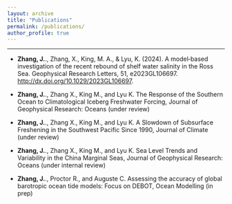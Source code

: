```yaml
---
layout: archive
title: "Publications"
permalink: /publications/
author_profile: true
---
```

___
* **Zhang, J.**., Zhang, X., King, M. A., & Lyu, K. (2024). A model‐based investigation of the recent rebound of shelf water salinity in the Ross Sea. Geophysical Research Letters, 51, e2023GL106697. http://dx.doi.org/10.1029/2023GL106697.

* **Zhang, J.**., Zhang X., King M., and Lyu K. The Response of the Southern Ocean to Climatological Iceberg Freshwater Forcing, Journal of Geophysical Research: Oceans (under review)

* **Zhang, J.**., Zhang X., King M., and Lyu K. A Slowdown of Subsurface Freshening in the Southwest Pacific Since 1990, Journal of Climate (under review)

* **Zhang, J.**., Zhang X., King M., and Lyu K. Sea Level Trends and Variability in the China Marginal Seas, Journal of Geophysical Research: Oceans (under internal review)            


* **Zhang, J.**., Proctor R., and Auguste C. Assessing the accuracy of global barotropic ocean tide models: Focus on DEBOT, Ocean Modelling (in prep)   
